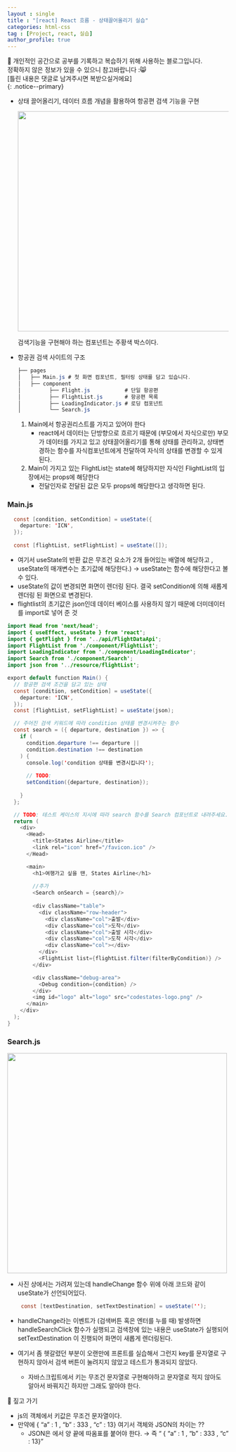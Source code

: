 ```yaml
---
layout : single
title : "[react] React 흐름 - 상태끌어올리기 실습"
categories: html-css
tag : [Project, react, 실습]
author_profile: true
---
```


📌 개인적인 공간으로 공부를 기록하고 복습하기 위해 사용하는 블로그입니다. <br>
정확하지 않은 정보가 있을 수 있으니 참고바랍니다 :😸 <br>
[틀린 내용은 댓글로 남겨주시면 복받으실거에요]  
{: .notice--primary}


- 상태 끌어올리기, 데이터 흐름 개념을 활용하여 항공편 검색 기능을 구현
    
    <img src="https://github.com/user-attachments/assets/20534576-75ef-4fd4-8abd-1bf6183e533e" width=500/>
    
    검색기능을 구현해야 하는 컴포넌트는 주황색 박스이다.
    
- 항공권 검색 사이트의 구조
    
    ```java
    ├── pages
    │   ├── Main.js # 첫 화면 컴포넌트, 필터링 상태를 담고 있습니다.
    │   ├── component
    │         ├── Flight.js           # 단일 항공편
    │         ├── FlightList.js       # 항공편 목록
    │         ├── LoadingIndicator.js # 로딩 컴포넌트
    │         └── Search.js  
    ```
    
    1. Main에서 항공권리스트를 가지고 있어야 한다
        - react에서 데이터는 단방향으로 흐르기 때문에 (부모에서 자식으로만) 부모가 데이터를 가지고 있고 상태끌어올리기를 통해 상태를 관리하고, 상태변경하는 함수를 자식컴포넌트에게 전달하여 자식의 상태를 변경할 수 있게 된다.
    2. Main이 가지고 있는 FlightList는 state에 해당하지만 자식인 FlightList의 입장에서는 props에 해당한다
        - 전달인자로 전달된 값은 모두 props에 해당한다고 생각하면 된다.

### Main.js

```java
  const [condition, setCondition] = useState({
    departure: 'ICN',
  });
  
  const [flightList, setFlightList] = useState([]);
```

- 여기서 useState의 반환 값은 무조건 요소가 2개 들어있는 배열에 해당하고 , useState의 매개변수는 초기값에 해당한다.) → useState는 함수에 해당한다고 볼 수 있다.
- useState의 값이 변경되면 화면이 렌더링 된다. 결국 setCondition에 의해 새롭게 렌더링 된 화면으로 변경된다.
- flightlist의 초기값은 json인데 데이터 베이스를 사용하지 않기 때문에 더미데이터를 import로 넣어 준 것

```java
import Head from 'next/head';
import { useEffect, useState } from 'react';
import { getFlight } from '../api/FlightDataApi';
import FlightList from './component/FlightList';
import LoadingIndicator from './component/LoadingIndicator';
import Search from './component/Search';
import json from '../resource/flightList';

export default function Main() {
  // 항공편 검색 조건을 담고 있는 상태
  const [condition, setCondition] = useState({
    departure: 'ICN',
  });
  const [flightList, setFlightList] = useState(json);

  // 주어진 검색 키워드에 따라 condition 상태를 변경시켜주는 함수
  const search = ({ departure, destination }) => {
    if (
      condition.departure !== departure ||
      condition.destination !== destination
    ) {
      console.log('condition 상태를 변경시킵니다');
      
      // TODO:
      setCondition({departure, destination});
      
    }
  };

  // TODO: 테스트 케이스의 지시에 따라 search 함수를 Search 컴포넌트로 내려주세요.
  return (
    <div>
      <Head>
        <title>States Airline</title>
        <link rel="icon" href="/favicon.ico" />
      </Head>

      <main>
        <h1>여행가고 싶을 땐, States Airline</h1>
        
        //추가
        <Search onSearch = {search}/>
            
        <div className="table">
          <div className="row-header">
            <div className="col">출발</div>
            <div className="col">도착</div>
            <div className="col">출발 시각</div>
            <div className="col">도착 시각</div>
            <div className="col"></div>
          </div>
          <FlightList list={flightList.filter(filterByCondition)} />
        </div>

        <div className="debug-area">
          <Debug condition={condition} />
        </div>
        <img id="logo" alt="logo" src="codestates-logo.png" />
      </main>
    </div>
  );
}
```

### Search.js

<img src="https://github.com/user-attachments/assets/15482062-3220-45bb-92e5-b95ee391fab1" width=500/>

- 사진 상에서는 가려져 있는데 handleChange 함수 위에 아래 코드와 같이 useState가 선언되어있다.
    
    ```java
     const [textDestination, setTextDestination] = useState('');
    ```
    
- handleChange라는 이벤트가 (검색버튼 혹은 엔터를 누를 때) 발생하면 handleSearchClick 함수가 실행되고 검색창에 있는 내용은 useState가 실행되어 setTextDestination 이 진행되어 화면이 새롭게 렌더링된다.
- 여기서 좀 헷갈렸던 부분이 오랜만에 프론트를 실습해서 그런지 key를 문자열로 구현하지 않아서 검색 버튼이 눌려지지 않았고 테스트가 통과되지 않았다.
    - 자바스크립트에서 키는 무조건 문자열로 구현해야하고 문자열로 적지 않아도 알아서 바꿔지긴 하지만 그래도 알아야 한다.

📌 짚고 가기

- js의 객체에서 키값은 무조건 문자열이다.
- 만약에 { “a” : 1 , “b” : 333 , “c” : 13} 여기서 객체와 JSON의 차이는 ??
    - JSON은 에서 양 끝에 따옴표를 붙어야 한다. → 즉  “ { “a” : 1 , “b” : 333 , “c” : 13}”